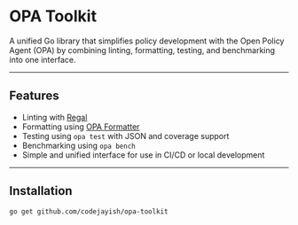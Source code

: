 # OPA Toolkit

A unified Go library that simplifies policy development with the Open Policy Agent (OPA) by combining linting, formatting, testing, and benchmarking into one interface.

---

## Features

-  Linting with [Regal](https://github.com/StyraInc/regal)
-  Formatting using [OPA Formatter](https://www.openpolicyagent.org/docs/latest/tools/#format)
-  Testing using `opa test` with JSON and coverage support
-  Benchmarking using `opa bench`
-  Simple and unified interface for use in CI/CD or local development

---

## Installation

```bash
go get github.com/codejayish/opa-toolkit
